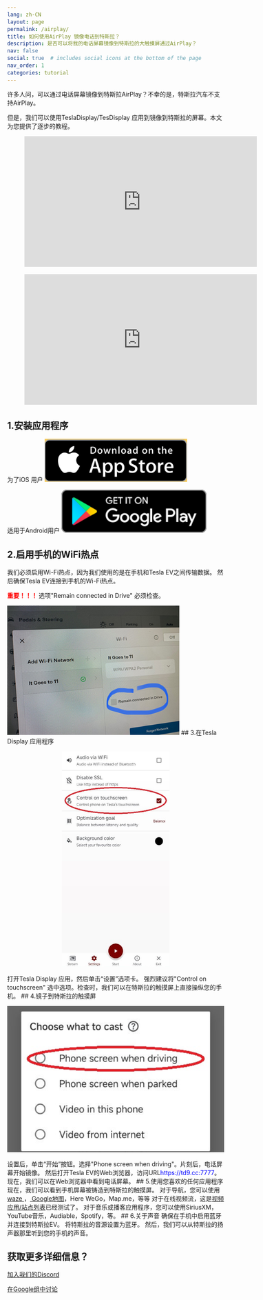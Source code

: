 ```yaml
---
lang: zh-CN
layout: page
permalink: /airplay/
title: 如何使用AirPlay 镜像电话到特斯拉？
description: 是否可以将我的电话屏幕镜像到特斯拉的大触摸屏通过AirPlay？
nav: false
social: true  # includes social icons at the bottom of the page
nav_order: 1
categories: tutorial
---
```


许多人问，可以通过电话屏幕镜像到特斯拉AirPlay？不幸的是，特斯拉汽车不支持AirPlay。

但是，我们可以使用TeslaDisplay/TesDisplay 应用到镜像到特斯拉的屏幕。本文为您提供了逐步的教程。

<!-- blank line -->
<figure class="video-container">
  <iframe width="540" height="303" src="https://www.youtube.com/embed/7gpRzQRM3uk" frameborder="0" allowfullscreen="true"> </iframe>
</figure>
<!-- blank line -->

<!-- blank line -->
<figure class="video-container">
  <iframe width="540" height="303" src="https://www.youtube.com/embed/aocOKvVqriA" frameborder="0" allowfullscreen="true"> </iframe>
</figure>
<!-- blank line -->

## 1.安装应用程序

为了iOS 用户
<a id ="appstore" href ="https://apps.apple.com/app/tesdisplay-screen-mirror/id6469987744">
<img src="/assets/img/app-store-badge.png" height="100px">
</a>

适用于Android用户
<a id ="googleplay" href ="https://play.google.com/store/apps/details?id=io.github.blackpill.tesladisplay&referrer=utm_source%3Dgithub%26utm_medium%3Dorganic">
<img src="/assets/img/google-play-badge.svg" height="100px">
</a>

## 2.启用手机的WiFi热点
<p>我们必须启用Wi-Fi热点，因为我们使用的是在手机和Tesla EV之间传输数据。
然后确保Tesla EV连接到手机的Wi-Fi热点。</p>
<p><span style="color: red"> <b>重要！！！ </b></span> 选项"Remain connected in Drive" 必须检查。</p>
<img src="/assets/img/wifi-connected.jpg" height="300px">
## 3.在Tesla Display 应用程序
<p style="text-align: center;">
<img src="/assets/img/settings-nav.jpg" alt="The settings of Tesla Display app" height="500px">
</p>
打开Tesla Display 应用，然后单击“设置”选项卡。
强烈建议将"Control on touchscreen" 选中选项。检查时，我们可以在特斯拉的触摸屏上直接操纵您的手机。
## 4.镜子到特斯拉的触摸屏
<p style="text-align: center;">
<img src="/assets/img/phone-screen.jpg" alt="The start choice of Tesla Display app" width="540px">
</p>
设置后，单击“开始”按钮。选择"Phone screen when driving"。片刻后，电话屏幕开始镜像。
然后打开Tesla EV的Web浏览器，访问URL<span style="color:blue">https://td9.cc:7777</span>。现在，我们可以在Web浏览器中看到电话屏幕。
## 5.使用您喜欢的任何应用程序
现在，我们可以看到手机屏幕被铸造到特斯拉的触摸屏。
对于导航，您可以使用<a href ="/waze"> waze </a>，<a href ="/gmap"> Google地图</a>，Here WeGo，Map.me，等等
对于在线视频流，这是<a href ="/sites">视频应用/站点列表</a>已经测试了。
对于音乐或播客应用程序，您可以使用SiriusXM，YouTube音乐，Audiable，Spotify，等。
## 6.关于声音
确保在手机中启用蓝牙并连接到特斯拉EV。
将特斯拉的音源设置为蓝牙。
然后，我们可以从特斯拉的扬声器那里听到您的手机的声音。

## 获取更多详细信息？
<p> <a href ="https://discord.gg/Tvbs9uWcN9" 目标="_blank">加入我们的Discord</a> </p>
<p> <a href ="https://groups.google.com/g/tesla-display" 目标="_blank">在Google组中讨论</a> </p>

